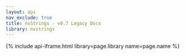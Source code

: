 ```yaml
---
layout: api
nav_exclude: true
title: nvStrings - v0.7 Legacy Docs
library: nvstrings
---
```


{% include api-iframe.html library=page.library name=page.name %}
